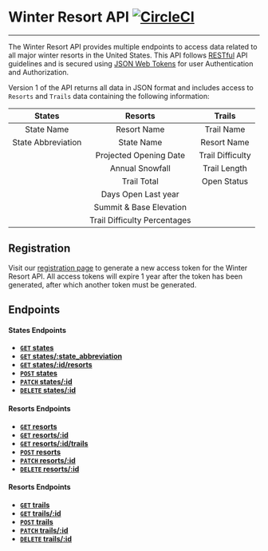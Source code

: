 # Winter Resort API [![CircleCI](https://circleci.com/gh/dstock48/byo-backend.svg?style=svg)](https://circleci.com/gh/dstock48/byo-backend)
---
The Winter Resort API provides multiple endpoints to access data related to all major winter resorts in the United States. This API follows [RESTful](https://en.wikipedia.org/wiki/Representational_state_transfer) API guidelines and is secured using [JSON Web Tokens](https://jwt.io/) for user Authentication and Authorization.

Version 1 of the API returns all data in JSON format and includes access to `Resorts` and `Trails` data containing the following information:

| States               | Resorts                      | Trails           |
| :------------------: | :--------------------------: | :--------------: |
| State Name           | Resort Name                  | Trail Name       |
| State Abbreviation   | State Name                   | Resort Name      |
|                      | Projected Opening Date       | Trail Difficulty |
|                      | Annual Snowfall              | Trail Length     |
|                      | Trail Total                  | Open Status      |
|                      | Days Open Last year          |                  |
|                      | Summit & Base Elevation      |                  |
|                      | Trail Difficulty Percentages |                  |

## Registration
Visit our [registration page](https://winter-resort-api.herokuapp.com/) to generate a new access token for the Winter Resort API. All access tokens will expire 1 year after the token has been generated, after which another token must be generated.

## Endpoints

#### States Endpoints

- **[`GET` states]()**
- **[`GET` states/:state_abbreviation]()**
- **[`GET` states/:id/resorts]()**
- **[`POST` states]()**
- **[`PATCH` states/:id]()**
- **[`DELETE` states/:id]()**

#### Resorts Endpoints

- **[`GET` resorts]()**
- **[`GET` resorts/:id]()**
- **[`GET` resorts/:id/trails]()**
- **[`POST` resorts]()**
- **[`PATCH` resorts/:id]()**
- **[`DELETE` resorts/:id]()**

#### Resorts Endpoints

- **[`GET` trails]()**
- **[`GET` trails/:id]()**
- **[`POST` trails]()**
- **[`PATCH` trails/:id]()**
- **[`DELETE` trails/:id]()**
